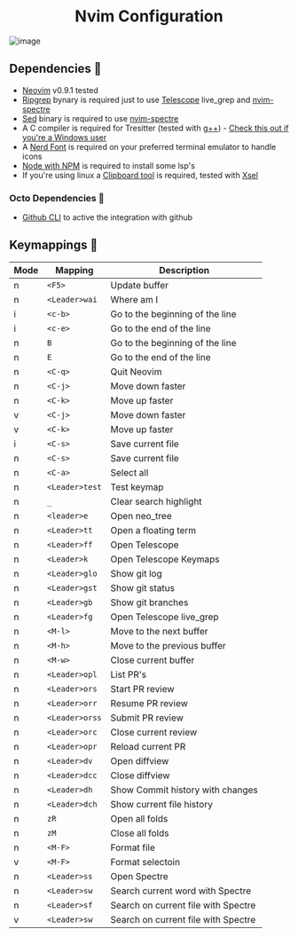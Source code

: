 <h1 align="center">Nvim Configuration</h1>

![image](https://i.imgur.com/xbwyE5a.png)

## Dependencies 🧩
- [Neovim](https://github.com/neovim/neovim) v0.9.1 tested
- [Ripgrep](https://github.com/BurntSushi/ripgrep) bynary is required just to use [Telescope](https://github.com/nvim-pack/nvim-spectre) live_grep and [nvim-spectre](https://github.com/nvim-pack/nvim-spectre)
- [Sed](https://www.gnu.org/software/sed/) binary is required to use [nvim-spectre](https://github.com/nvim-pack/nvim-spectre)
- A C compiler is required for Tresitter (tested with [g++](https://gcc.gnu.org/)) - [Check this out if you're a Windows user](https://github.com/nvim-treesitter/nvim-treesitter/wiki/Windows-support)
- A [Nerd Font](https://www.nerdfonts.com/) is required on your preferred terminal emulator to handle icons
- [Node with NPM](https://nodejs.org/es) is required to install some lsp's
- If you're using linux a [Clipboard tool](https://neovim.io/doc/user/provider.html#provider-clipboard) is required, tested with [Xsel](https://github.com/kfish/xsel)

### Octo Dependencies 🧩
- [Github CLI](https://cli.github.com/) to active the integration with github

## Keymappings 🔧
| Mode | Mapping       | Description                              |
|------|---------------|------------------------------------------|
| n    | `<F5>`        | Update buffer                            |
| n    | `<Leader>wai` | Where am I                               |
| i    | `<c-b>`       | Go to the beginning of the line          |
| i    | `<c-e>`       | Go to the end of the line                |
| n    | `B`           | Go to the beginning of the line          |
| n    | `E`           | Go to the end of the line                |
| n    | `<C-q>`       | Quit Neovim                              |
| n    | `<C-j>`       | Move down faster                         |
| n    | `<C-k>`       | Move up faster                           |
| v    | `<C-j>`       | Move down faster                         |
| v    | `<C-k>`       | Move up faster                           |
| i    | `<C-s>`       | Save current file                        |
| n    | `<C-s>`       | Save current file                        |
| n    | `<C-a>`       | Select all                               |
| n    | `<Leader>test`| Test keymap                              |
| n    | `_`           | Clear search highlight                   |
| n    | `<leader>e`   | Open neo_tree                            |
| n    | `<Leader>tt`  | Open a floating term                     |
| n    | `<Leader>ff`  | Open Telescope                           |
| n    | `<Leader>k`   | Open Telescope Keymaps                   |
| n    | `<Leader>glo` | Show git log                             |
| n    | `<Leader>gst` | Show git status                          |
| n    | `<Leader>gb`  | Show git branches                        |
| n    | `<Leader>fg`  | Open Telescope live_grep                 |
| n    | `<M-l>`       | Move to the next buffer                  |
| n    | `<M-h>`       | Move to the previous buffer              |
| n    | `<M-w>`       | Close current buffer                     |
| n    | `<Leader>opl` | List PR's                                |
| n    | `<Leader>ors` | Start PR review                          |
| n    | `<Leader>orr` | Resume PR review                         |
| n    | `<Leader>orss`| Submit PR review                         |
| n    | `<Leader>orc` | Close current review                     |
| n    | `<Leader>opr` | Reload current PR                        |
| n    | `<Leader>dv`  | Open diffview                            |
| n    | `<Leader>dcc` | Close diffview                           |
| n    | `<Leader>dh`  | Show Commit history with changes         |
| n    | `<Leader>dch` | Show current file history                |
| n    | `zR`          | Open all folds                           |
| n    | `zM`          | Close all folds                          |
| n    | `<M-F>`       | Format file                              |
| v    | `<M-F>`       | Format selectoin                         |
| n    | `<Leader>ss`  | Open Spectre                             |
| n    | `<Leader>sw`  | Search current word with Spectre         |
| n    | `<Leader>sf`  | Search on current file with Spectre      |
| v    | `<Leader>sw`  | Search on current file with Spectre      |


```

